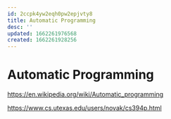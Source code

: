 ```yaml
---
id: 2ccpk4yw2eqh0pw2epjvty8
title: Automatic Programming
desc: ''
updated: 1662261976568
created: 1662261928256
---
```

# Automatic Programming

https://en.wikipedia.org/wiki/Automatic_programming


https://www.cs.utexas.edu/users/novak/cs394p.html
